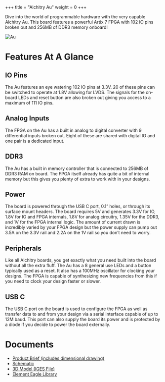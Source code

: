 +++
title = "Alchitry Au"
weight = 0
+++

Dive into the world of programmable hardware with the very capable Alchitry Au. This board features a powerful Artix 7 FPGA with 102 IO pins broken out and 256MB of DDR3 memory onboard!

![Au](https://cdn.alchitry.com/boards/au.jpg)
# Features At A Glance
## IO Pins

The Au features an eye watering 102 IO pins at 3.3V. 20 of these pins can be switched to operate at 1.8V allowing for LVDS. The signals for the on-board LEDs and reset button are also broken out giving you access to a maximum of 111 IO pins.

## Analog Inputs

The FPGA on the Au has a built in analog to digital converter with 9 differential inputs broken out. Eight of these are shared with digital IO and one pair is a dedicated input.

## DDR3

The Au has a built in memory controller that is connected to 256MB of DDR3 RAM on board. The FPGA itself already has quite a bit of internal memory but this gives you plenty of extra to work with in your designs.

## Power

The board is powered through the USB C port, 0.1” holes, or through its surface mount headers. The board requires 5V and generates 3.3V for IO, 1.8V for IO and FPGA internals, 1.8V for analog circuitry, 1.35V for the DDR3, and 1V for the FPGA internal logic. The amount of current drawn is incredibly varied by your FPGA design but the power supply can pump out 3.5A on the 3.3V rail and 2.2A on the 1V rail so you don’t need to worry.

## Peripherals

Like all Alchitry boards, you get exactly what you need built into the board without all the extra fluff. The Au has a 8 general use LEDs and a button typically used as a reset. It also has a 100MHz oscillator for clocking your designs. The FPGA is capable of synthesizing new frequencies from this if you need to clock your design faster or slower.

## USB C

The USB C port on the board is used to configure the FPGA as well as transfer data to and from your design via a serial interface capable of up to 12M baud. This port can also supply the board its power and is protected by a diode if you decide to power the board externally.

# Documents

- [Product Brief (includes dimensional drawing)](https://cdn.alchitry.com/docs/Alchitry%20Au%20Product%20Brief.pdf)
- [Schematic](https://cdn.alchitry.com/docs/alchitry_au_sch.pdf)
- [3D Model (IGES File)](https://cdn.alchitry.com/docs/Alchitry%20Au.iges)
- [Element Eagle Library](https://cdn.alchitry.com/docs/alchitry_elements.lbr)